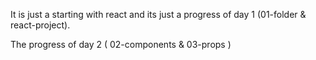 It is just a starting with react and its just a progress of day 1 (01-folder & react-project).

The progress of day 2 ( 02-components & 03-props )
